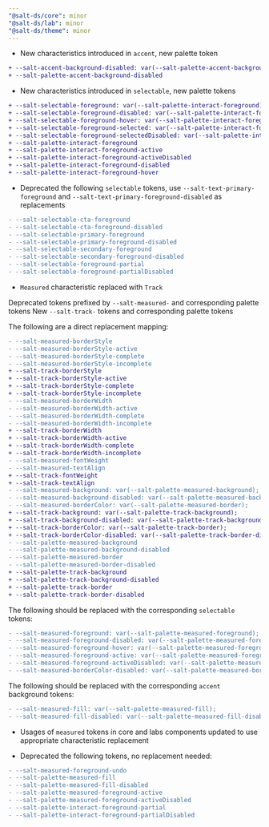 ```yaml
---
"@salt-ds/core": minor
"@salt-ds/lab": minor
"@salt-ds/theme": minor
---
```


- New characteristics introduced in `accent`, new palette token

```diff
+ --salt-accent-background-disabled: var(--salt-palette-accent-background-disabled);
+ --salt-palette-accent-background-disabled
```

- New characteristics introduced in `selectable`, new palette tokens

```diff
+ --salt-selectable-foreground: var(--salt-palette-interact-foreground);
+ --salt-selectable-foreground-disabled: var(--salt-palette-interact-foreground-disabled);
+ --salt-selectable-foreground-hover: var(--salt-palette-interact-foreground-hover);
+ --salt-selectable-foreground-selected: var(--salt-palette-interact-foreground-active);
+ --salt-selectable-foreground-selectedDisabled: var(--salt-palette-interact-foreground-activeDisabled);
+ --salt-palette-interact-foreground
+ --salt-palette-interact-foreground-active
+ --salt-palette-interact-foreground-activeDisabled
+ --salt-palette-interact-foreground-disabled
+ --salt-palette-interact-foreground-hover
```

- Deprecated the following `selectable` tokens, use `--salt-text-primary-foreground` and `--salt-text-primary-foreground-disabled` as replacements

```diff
- --salt-selectable-cta-foreground
- --salt-selectable-cta-foreground-disabled
- --salt-selectable-primary-foreground
- --salt-selectable-primary-foreground-disabled
- --salt-selectable-secondary-foreground
- --salt-selectable-secondary-foreground-disabled
- --salt-selectable-foreground-partial
- --salt-selectable-foreground-partialDisabled
```

- `Measured` characteristic replaced with `Track`

Deprecated tokens prefixed by `--salt-measured-` and corresponding palette tokens
New `--salt-track-` tokens and corresponding palette tokens

The following are a direct replacement mapping:

```diff
- --salt-measured-borderStyle
- --salt-measured-borderStyle-active
- --salt-measured-borderStyle-complete
- --salt-measured-borderStyle-incomplete
+ --salt-track-borderStyle
+ --salt-track-borderStyle-active
+ --salt-track-borderStyle-complete
+ --salt-track-borderStyle-incomplete
- --salt-measured-borderWidth
- --salt-measured-borderWidth-active
- --salt-measured-borderWidth-complete
- --salt-measured-borderWidth-incomplete
+ --salt-track-borderWidth
+ --salt-track-borderWidth-active
+ --salt-track-borderWidth-complete
+ --salt-track-borderWidth-incomplete
- --salt-measured-fontWeight
- --salt-measured-textAlign
+ --salt-track-fontWeight
+ --salt-track-textAlign
- --salt-measured-background: var(--salt-palette-measured-background);
- --salt-measured-background-disabled: var(--salt-palette-measured-background-disabled);
- --salt-measured-borderColor: var(--salt-palette-measured-border);
+ --salt-track-background: var(--salt-palette-track-background);
+ --salt-track-background-disabled: var(--salt-palette-track-background-disabled);
+ --salt-track-borderColor: var(--salt-palette-track-border);
+ --salt-track-borderColor-disabled: var(--salt-palette-track-border-disabled);
- --salt-palette-measured-background
- --salt-palette-measured-background-disabled
- --salt-palette-measured-border
- --salt-palette-measured-border-disabled
+ --salt-palette-track-background
+ --salt-palette-track-background-disabled
+ --salt-palette-track-border
+ --salt-palette-track-border-disabled
```

The following should be replaced with the corresponding `selectable` tokens:

```diff
- --salt-measured-foreground: var(--salt-palette-measured-foreground);
- --salt-measured-foreground-disabled: var(--salt-palette-measured-foreground-disabled);
- --salt-measured-foreground-hover: var(--salt-palette-measured-foreground-active);
- --salt-measured-foreground-active: var(--salt-palette-measured-foreground-active);
- --salt-measured-foreground-activeDisabled: var(--salt-palette-measured-foreground-activeDisabled);
- --salt-measured-borderColor-disabled: var(--salt-palette-measured-border-disabled);
```

The following should be replaced with the corresponding `accent` background tokens:

```diff
- --salt-measured-fill: var(--salt-palette-measured-fill);
- --salt-measured-fill-disabled: var(--salt-palette-measured-fill-disabled);
```

- Usages of `measured` tokens in core and labs components updated to use appropriate characteristic replacement

- Deprecated the following tokens, no replacement needed:

```diff
- --salt-measured-foreground-undo
- --salt-palette-measured-fill
- --salt-palette-measured-fill-disabled
- --salt-palette-measured-foreground-active
- --salt-palette-measured-foreground-activeDisabled
- --salt-palette-interact-foreground-partial
- --salt-palette-interact-foreground-partialDisabled
```
